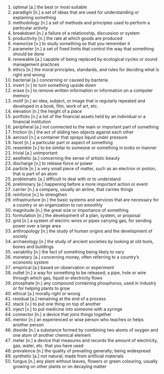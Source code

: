 1.  optimal [a.] the best or most suitable
2.  paradigm [n.] a set of ideas that are used for understanding or explaining something
3.  methodology [n.] a set of methods and principles used to perform a particular activity
4.  breakdown [n.] a failure of a relationship, discussion or system
5.  productivity [n.] the rate at which goods are produced
6.  memorize [v.] to study something so that you remember it
7.  parameter [n.] a set of fixed limits that control the way that something should be done
8.  renewable [a.] capable of being replaced by ecological cycles or sound management practices
9.  ethics [n.] the moral principles, standards, and rules for deciding what is right and wrong
10.  bacterial [a.] concerning or caused by bacteria
11.  invert [v.] to turn something upside down
12.  erase [v.] to remove written information or information on a computer memory
13.  motif [n.] an idea, subject, or image that is regularly repeated and developed in a book, film, work of art, etc.
14.  elevation [n.] the height of a place
15.  portfolio [n.] a list of the financial assets held by an individual or a financial institution
16.  peripheral [a.] not connected to the main or important part of something
17.  friction [n.] the act of sliding two objects against each other
18.  aerosol [n.] a container that sprays liquid under pressure
19.  facet [n.] a particular part or aspect of something
20.  resemble [v.] to be similar to someone or something in looks or manner
21.  trivial [a.] unimportant
22.  aesthetic [a.] concerning the sense of artistic beauty
23.  discharge [v.] to release force or power
24.  particle [n.] a very small piece of matter, such as an electron or proton, that is part of an atom
25.  problematic [a.] difficult to deal with or to understand
26.  preliminary [a.] happening before a more important action or event
27.  carrier [n.] a company, usually an airline, that carries things
28.  reinforce [v.] to strengthen
29.  infrastructure [n.] the basic systems and services that are necessary for a country or an organization to run smoothly
30.  magnitude [n.] the great size or importance of something
31.  formulation [n.] the development of a plan, system, or proposal
32.  grid [n.] a system of electric wires or pipes carrying gas, for sending power over a large area
33.  anthropology [n.] the study of human origins and the development of society
34.  archaeology [n.] the study of ancient societies by looking at old tools, bones and buildings
35.  variability [n.] the fact of something being likely to vary
36.  monetary [a.] concerning money, often referring to a country’s economic system
37.  empirical [a.] based on observation or experiment
38.  outlet [n.] a way for something to be released; a pipe, hole or wire through which gas, liquid or electricity flows
39.  phosphate [n.] any compound containing phosphorus, used in industry or for helping plants to grow
40.  ethical [a.] morally right or wrong
41.  residual [a.] remaining at the end of a process
42.  stack [v.] to put one thing on top of another
43.  inject [v.] to put medicine into someone with a syringe
44.  connector [n.] a device that joins things together
45.  mentor [n.] an experienced or wise person who teaches or helps another person
46.  dioxide [n.] a substance formed by combining two atoms of oxygen and one atom of another chemical element
47.  meter [n.] a device that measures and records the amount of electricity, gas, water, etc. that you have used
48.  prevalence [n.] the quality of prevailing generally; being widespread
49.  synthetic [a.] not natural; made from artificial materials
50.  fungus [n.] any plant without leaves, flowers or green colouring, usually growing on other plants or on decaying matter